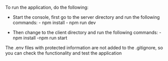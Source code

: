 To run the application, do the following:

- Start the console, first go to the server directory and run the following commands:
      - npm install
      - npm run dev
  
- Then change to the client directory and run the following commands:
      -npm install
      -npm run start

The .env files with protected information are not added to the .gitignore, so you can check the functionality and test the application
